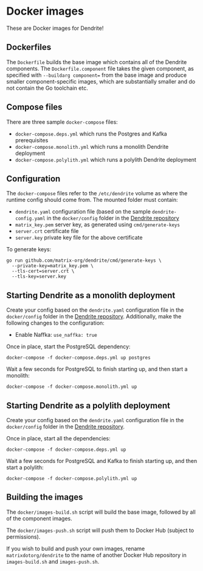 # Docker images

These are Docker images for Dendrite!

## Dockerfiles

The `Dockerfile` builds the base image which contains all of the Dendrite
components. The `Dockerfile.component` file takes the given component, as
specified with `--buildarg component=` from the base image and produce
smaller component-specific images, which are substantially smaller and do
not contain the Go toolchain etc.

## Compose files

There are three sample `docker-compose` files:

- `docker-compose.deps.yml` which runs the Postgres and Kafka prerequisites
- `docker-compose.monolith.yml` which runs a monolith Dendrite deployment
- `docker-compose.polylith.yml` which runs a polylith Dendrite deployment

## Configuration

The `docker-compose` files refer to the `/etc/dendrite` volume as where the
runtime config should come from. The mounted folder must contain:

- `dendrite.yaml` configuration file (based on the sample `dendrite-config.yaml`
   in the `docker/config` folder in the [Dendrite repository](https://github.com/matrix-org/dendrite)
- `matrix_key.pem` server key, as generated using `cmd/generate-keys`
- `server.crt` certificate file
- `server.key` private key file for the above certificate

To generate keys:

```
go run github.com/matrix-org/dendrite/cmd/generate-keys \
  --private-key=matrix_key.pem \
  --tls-cert=server.crt \
  --tls-key=server.key
```

## Starting Dendrite as a monolith deployment

Create your config based on the `dendrite.yaml` configuration file in the `docker/config`
folder in the [Dendrite repository](https://github.com/matrix-org/dendrite). Additionally,
make the following changes to the configuration:

- Enable Naffka: `use_naffka: true`

Once in place, start the PostgreSQL dependency:

```
docker-compose -f docker-compose.deps.yml up postgres
```

Wait a few seconds for PostgreSQL to finish starting up, and then start a monolith:

```
docker-compose -f docker-compose.monolith.yml up
```

## Starting Dendrite as a polylith deployment

Create your config based on the `dendrite.yaml` configuration file in the `docker/config`
folder in the [Dendrite repository](https://github.com/matrix-org/dendrite).

Once in place, start all the dependencies:

```
docker-compose -f docker-compose.deps.yml up
```

Wait a few seconds for PostgreSQL and Kafka to finish starting up, and then start a polylith:

```
docker-compose -f docker-compose.polylith.yml up
```

## Building the images

The `docker/images-build.sh` script will build the base image, followed by
all of the component images.

The `docker/images-push.sh` script will push them to Docker Hub (subject
to permissions).

If you wish to build and push your own images, rename `matrixdotorg/dendrite` to
the name of another Docker Hub repository in `images-build.sh` and `images-push.sh`.

